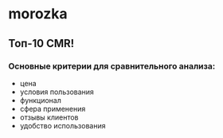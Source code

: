 # morozka

## Топ-10 CMR!
### Основные критерии для сравнительного анализа:

- цена
- условия пользования
- функционал
- сфера применения
- отзывы клиентов
- удобство использования

